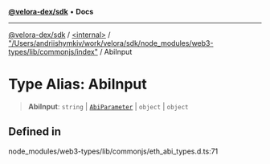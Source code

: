 [**@velora-dex/sdk**](../../../../README.md) • **Docs**

***

[@velora-dex/sdk](../../../../globals.md) / [\<internal\>](../../../README.md) / ["/Users/andriishymkiv/work/velora/sdk/node\_modules/web3-types/lib/commonjs/index"](../README.md) / AbiInput

# Type Alias: AbiInput

> **AbiInput**: `string` \| [`AbiParameter`](AbiParameter.md) \| `object` \| `object`

## Defined in

node\_modules/web3-types/lib/commonjs/eth\_abi\_types.d.ts:71
